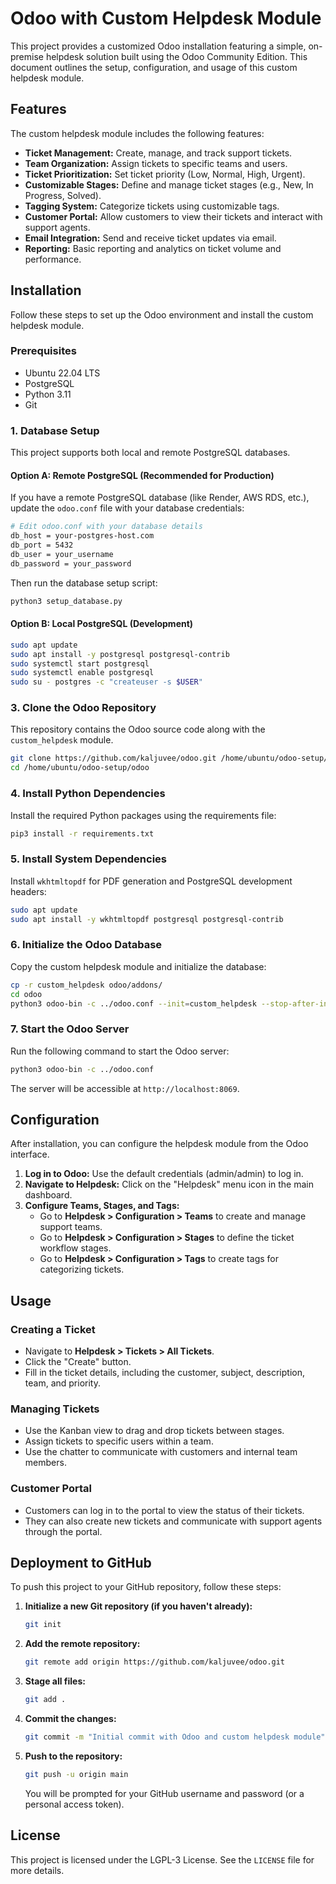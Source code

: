 # Odoo with Custom Helpdesk Module

This project provides a customized Odoo installation featuring a simple, on-premise helpdesk solution built using the Odoo Community Edition. This document outlines the setup, configuration, and usage of this custom helpdesk module.

## Features

The custom helpdesk module includes the following features:

*   **Ticket Management:** Create, manage, and track support tickets.
*   **Team Organization:** Assign tickets to specific teams and users.
*   **Ticket Prioritization:** Set ticket priority (Low, Normal, High, Urgent).
*   **Customizable Stages:** Define and manage ticket stages (e.g., New, In Progress, Solved).
*   **Tagging System:** Categorize tickets using customizable tags.
*   **Customer Portal:** Allow customers to view their tickets and interact with support agents.
*   **Email Integration:** Send and receive ticket updates via email.
*   **Reporting:** Basic reporting and analytics on ticket volume and performance.

## Installation

Follow these steps to set up the Odoo environment and install the custom helpdesk module.

### Prerequisites

*   Ubuntu 22.04 LTS
*   PostgreSQL
*   Python 3.11
*   Git

### 1. Database Setup

This project supports both local and remote PostgreSQL databases.

#### Option A: Remote PostgreSQL (Recommended for Production)

If you have a remote PostgreSQL database (like Render, AWS RDS, etc.), update the `odoo.conf` file with your database credentials:

```bash
# Edit odoo.conf with your database details
db_host = your-postgres-host.com
db_port = 5432
db_user = your_username
db_password = your_password
```

Then run the database setup script:

```bash
python3 setup_database.py
```

#### Option B: Local PostgreSQL (Development)

```bash
sudo apt update
sudo apt install -y postgresql postgresql-contrib
sudo systemctl start postgresql
sudo systemctl enable postgresql
sudo su - postgres -c "createuser -s $USER"
```

### 3. Clone the Odoo Repository

This repository contains the Odoo source code along with the `custom_helpdesk` module.

```bash
git clone https://github.com/kaljuvee/odoo.git /home/ubuntu/odoo-setup/odoo
cd /home/ubuntu/odoo-setup/odoo
```

### 4. Install Python Dependencies

Install the required Python packages using the requirements file:

```bash
pip3 install -r requirements.txt
```

### 5. Install System Dependencies

Install `wkhtmltopdf` for PDF generation and PostgreSQL development headers:

```bash
sudo apt update
sudo apt install -y wkhtmltopdf postgresql postgresql-contrib
```

### 6. Initialize the Odoo Database

Copy the custom helpdesk module and initialize the database:

```bash
cp -r custom_helpdesk odoo/addons/
cd odoo
python3 odoo-bin -c ../odoo.conf --init=custom_helpdesk --stop-after-init
```

### 7. Start the Odoo Server

Run the following command to start the Odoo server:

```bash
python3 odoo-bin -c ../odoo.conf
```

The server will be accessible at `http://localhost:8069`.

## Configuration

After installation, you can configure the helpdesk module from the Odoo interface.

1.  **Log in to Odoo:** Use the default credentials (admin/admin) to log in.
2.  **Navigate to Helpdesk:** Click on the "Helpdesk" menu icon in the main dashboard.
3.  **Configure Teams, Stages, and Tags:**
    *   Go to **Helpdesk > Configuration > Teams** to create and manage support teams.
    *   Go to **Helpdesk > Configuration > Stages** to define the ticket workflow stages.
    *   Go to **Helpdesk > Configuration > Tags** to create tags for categorizing tickets.

## Usage

### Creating a Ticket

*   Navigate to **Helpdesk > Tickets > All Tickets**.
*   Click the "Create" button.
*   Fill in the ticket details, including the customer, subject, description, team, and priority.

### Managing Tickets

*   Use the Kanban view to drag and drop tickets between stages.
*   Assign tickets to specific users within a team.
*   Use the chatter to communicate with customers and internal team members.

### Customer Portal

*   Customers can log in to the portal to view the status of their tickets.
*   They can also create new tickets and communicate with support agents through the portal.

## Deployment to GitHub

To push this project to your GitHub repository, follow these steps:

1.  **Initialize a new Git repository (if you haven't already):**

    ```bash
    git init
    ```

2.  **Add the remote repository:**

    ```bash
    git remote add origin https://github.com/kaljuvee/odoo.git
    ```

3.  **Stage all files:**

    ```bash
    git add .
    ```

4.  **Commit the changes:**

    ```bash
    git commit -m "Initial commit with Odoo and custom helpdesk module"
    ```

5.  **Push to the repository:**

    ```bash
    git push -u origin main
    ```

    You will be prompted for your GitHub username and password (or a personal access token).

## License

This project is licensed under the LGPL-3 License. See the `LICENSE` file for more details.

